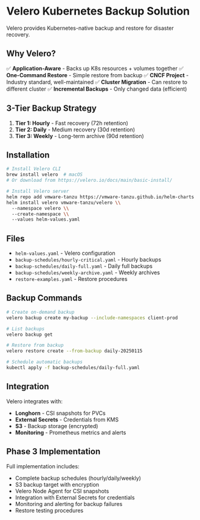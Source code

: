 # Velero Kubernetes Backup Solution

Velero provides Kubernetes-native backup and restore for disaster recovery.

## Why Velero?

✅ **Application-Aware** - Backs up K8s resources + volumes together
✅ **One-Command Restore** - Simple restore from backup
✅ **CNCF Project** - Industry standard, well-maintained
✅ **Cluster Migration** - Can restore to different cluster
✅ **Incremental Backups** - Only changed data (efficient)

## 3-Tier Backup Strategy

1. **Tier 1: Hourly** - Fast recovery (72h retention)
2. **Tier 2: Daily** - Medium recovery (30d retention)
3. **Tier 3: Weekly** - Long-term archive (90d retention)

## Installation

```bash
# Install Velero CLI
brew install velero  # macOS
# Or download from https://velero.io/docs/main/basic-install/

# Install Velero server
helm repo add vmware-tanzu https://vmware-tanzu.github.io/helm-charts
helm install velero vmware-tanzu/velero \\
  --namespace velero \\
  --create-namespace \\
  --values helm-values.yaml
```

## Files

- `helm-values.yaml` - Velero configuration
- `backup-schedules/hourly-critical.yaml` - Hourly backups
- `backup-schedules/daily-full.yaml` - Daily full backups
- `backup-schedules/weekly-archive.yaml` - Weekly archives
- `restore-examples.yaml` - Restore procedures

## Backup Commands

```bash
# Create on-demand backup
velero backup create my-backup --include-namespaces client-prod

# List backups
velero backup get

# Restore from backup
velero restore create --from-backup daily-20250115

# Schedule automatic backups
kubectl apply -f backup-schedules/daily-full.yaml
```

## Integration

Velero integrates with:
- **Longhorn** - CSI snapshots for PVCs
- **External Secrets** - Credentials from KMS
- **S3** - Backup storage (encrypted)
- **Monitoring** - Prometheus metrics and alerts

## Phase 3 Implementation

Full implementation includes:
- Complete backup schedules (hourly/daily/weekly)
- S3 backup target with encryption
- Velero Node Agent for CSI snapshots
- Integration with External Secrets for credentials
- Monitoring and alerting for backup failures
- Restore testing procedures
